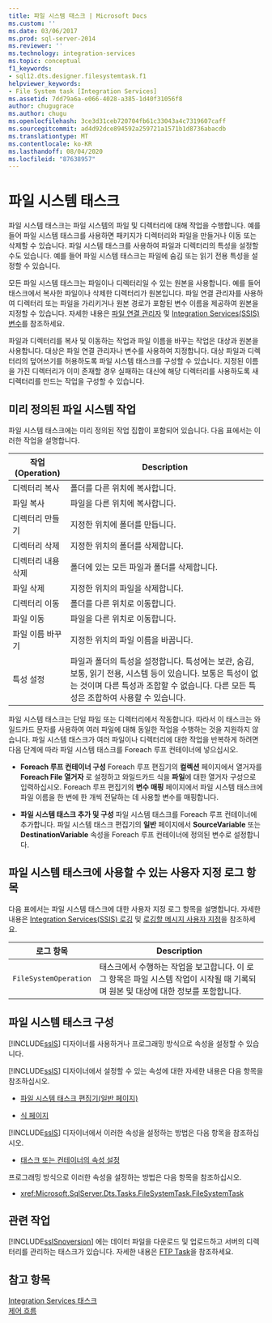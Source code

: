 ```yaml
---
title: 파일 시스템 태스크 | Microsoft Docs
ms.custom: ''
ms.date: 03/06/2017
ms.prod: sql-server-2014
ms.reviewer: ''
ms.technology: integration-services
ms.topic: conceptual
f1_keywords:
- sql12.dts.designer.filesystemtask.f1
helpviewer_keywords:
- File System task [Integration Services]
ms.assetid: 7dd79a6a-e066-4028-a385-1d40f31056f8
author: chugugrace
ms.author: chugu
ms.openlocfilehash: 3ce3d31ceb720704fb61c33043a4c7319607caff
ms.sourcegitcommit: ad4d92dce894592a259721a1571b1d8736abacdb
ms.translationtype: MT
ms.contentlocale: ko-KR
ms.lasthandoff: 08/04/2020
ms.locfileid: "87638957"
---
```

# <a name="file-system-task"></a>파일 시스템 태스크
  파일 시스템 태스크는 파일 시스템의 파일 및 디렉터리에 대해 작업을 수행합니다. 예를 들어 파일 시스템 태스크를 사용하면 패키지가 디렉터리와 파일을 만들거나 이동 또는 삭제할 수 있습니다. 파일 시스템 태스크를 사용하여 파일과 디렉터리의 특성을 설정할 수도 있습니다. 예를 들어 파일 시스템 태스크는 파일에 숨김 또는 읽기 전용 특성을 설정할 수 있습니다.  
  
 모든 파일 시스템 태스크는 파일이나 디렉터리일 수 있는 원본을 사용합니다. 예를 들어 태스크에서 복사한 파일이나 삭제한 디렉터리가 원본입니다. 파일 연결 관리자를 사용하여 디렉터리 또는 파일을 가리키거나 원본 경로가 포함된 변수 이름을 제공하여 원본을 지정할 수 있습니다. 자세한 내용은 [파일 연결 관리자](../connection-manager/file-connection-manager.md) 및 [Integration Services&#40;SSIS&#41; 변수](../integration-services-ssis-variables.md)를 참조하세요.  
  
 파일과 디렉터리를 복사 및 이동하는 작업과 파일 이름을 바꾸는 작업은 대상과 원본을 사용합니다. 대상은 파일 연결 관리자나 변수를 사용하여 지정합니다. 대상 파일과 디렉터리의 덮어쓰기를 허용하도록 파일 시스템 태스크를 구성할 수 있습니다. 지정된 이름을 가진 디렉터리가 이미 존재할 경우 실패하는 대신에 해당 디렉터리를 사용하도록 새 디렉터리를 만드는 작업을 구성할 수 있습니다.  
  
## <a name="predefined-file-system-operations"></a>미리 정의된 파일 시스템 작업  
 파일 시스템 태스크에는 미리 정의된 작업 집합이 포함되어 있습니다. 다음 표에서는 이러한 작업을 설명합니다.  
  
|작업(Operation)|Description|  
|---------------|-----------------|  
|디렉터리 복사|폴더를 다른 위치에 복사합니다.|  
|파일 복사|파일을 다른 위치에 복사합니다.|  
|디렉터리 만들기|지정한 위치에 폴더를 만듭니다.|  
|디렉터리 삭제|지정한 위치의 폴더를 삭제합니다.|  
|디렉터리 내용 삭제|폴더에 있는 모든 파일과 폴더를 삭제합니다.|  
|파일 삭제|지정한 위치의 파일을 삭제합니다.|  
|디렉터리 이동|폴더를 다른 위치로 이동합니다.|  
|파일 이동|파일을 다른 위치로 이동합니다.|  
|파일 이름 바꾸기|지정한 위치의 파일 이름을 바꿉니다.|  
|특성 설정|파일과 폴더의 특성을 설정합니다. 특성에는 보관, 숨김, 보통, 읽기 전용, 시스템 등이 있습니다. 보통은 특성이 없는 것이며 다른 특성과 조합할 수 없습니다. 다른 모든 특성은 조합하여 사용할 수 있습니다.|  
  
 파일 시스템 태스크는 단일 파일 또는 디렉터리에서 작동합니다. 따라서 이 태스크는 와일드카드 문자를 사용하여 여러 파일에 대해 동일한 작업을 수행하는 것을 지원하지 않습니다. 파일 시스템 태스크가 여러 파일이나 디렉터리에 대한 작업을 반복하게 하려면 다음 단계에 따라 파일 시스템 태스크를 Foreach 루프 컨테이너에 넣으십시오.  
  
-   **Foreach 루프 컨테이너 구성** Foreach 루프 편집기의 **컬렉션** 페이지에서 열거자를 **Foreach File 열거자** 로 설정하고 와일드카드 식을 **파일**에 대한 열거자 구성으로 입력하십시오. Foreach 루프 편집기의 **변수 매핑** 페이지에서 파일 시스템 태스크에 파일 이름을 한 번에 한 개씩 전달하는 데 사용할 변수를 매핑합니다.  
  
-   **파일 시스템 태스크 추가 및 구성** 파일 시스템 태스크를 Foreach 루프 컨테이너에 추가합니다. 파일 시스템 태스크 편집기의 **일반** 페이지에서 **SourceVariable** 또는 **DestinationVariable** 속성을 Foreach 루프 컨테이너에 정의된 변수로 설정합니다.  
  
## <a name="custom-log-entries-available-on-the-file-system-task"></a>파일 시스템 태스크에 사용할 수 있는 사용자 지정 로그 항목  
 다음 표에서는 파일 시스템 태스크에 대한 사용자 지정 로그 항목을 설명합니다. 자세한 내용은 [Integration Services&#40;SSIS&#41; 로깅](../performance/integration-services-ssis-logging.md) 및 [로깅할 메시지 사용자 지정](../custom-messages-for-logging.md)을 참조하세요.  
  
|로그 항목|Description|  
|---------------|-----------------|  
|`FileSystemOperation`|태스크에서 수행하는 작업을 보고합니다. 이 로그 항목은 파일 시스템 작업이 시작될 때 기록되며 원본 및 대상에 대한 정보를 포함합니다.|  
  
## <a name="configuring-the-file-system-task"></a>파일 시스템 태스크 구성  
 [!INCLUDE[ssIS](../../includes/ssis-md.md)] 디자이너를 사용하거나 프로그래밍 방식으로 속성을 설정할 수 있습니다.  
  
 [!INCLUDE[ssIS](../../includes/ssis-md.md)] 디자이너에서 설정할 수 있는 속성에 대한 자세한 내용은 다음 항목을 참조하십시오.  
  
-   [파일 시스템 태스크 편집기&#40;일반 페이지&#41;](../general-page-of-integration-services-designers-options.md)  
  
-   [식 페이지](../expressions/expressions-page.md)  
  
 [!INCLUDE[ssIS](../../includes/ssis-md.md)] 디자이너에서 이러한 속성을 설정하는 방법은 다음 항목을 참조하십시오.  
  
-   [태스크 또는 컨테이너의 속성 설정](../set-the-properties-of-a-task-or-container.md)  
  
 프로그래밍 방식으로 이러한 속성을 설정하는 방법은 다음 항목을 참조하십시오.  
  
-   <xref:Microsoft.SqlServer.Dts.Tasks.FileSystemTask.FileSystemTask>  
  
## <a name="related-tasks"></a>관련 작업  
 [!INCLUDE[ssISnoversion](../../includes/ssisnoversion-md.md)] 에는 데이터 파일을 다운로드 및 업로드하고 서버의 디렉터리를 관리하는 태스크가 있습니다. 자세한 내용은 [FTP Task](ftp-task.md)을 참조하세요.  
  
## <a name="see-also"></a>참고 항목  
 [Integration Services 태스크](integration-services-tasks.md)   
 [제어 흐름](control-flow.md)  
  
  

